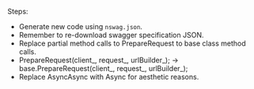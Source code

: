 ﻿Steps:

- Generate new code using `nswag.json`.
- Remember to re-download swagger specification JSON.
- Replace partial method calls to PrepareRequest to base class method calls.
 - PrepareRequest(client_, request_, urlBuilder_); -> base.PrepareRequest(client_, request_, urlBuilder_);
- Replace AsyncAsync with Async for aesthetic reasons.